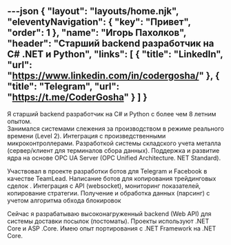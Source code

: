 ---json
{
  "layout": "layouts/home.njk",
  "eleventyNavigation": {
    "key": "Привет",
    "order": 1
  },
  "name": "Игорь Пахолков",
  "header": "Старший backend разработчик на C# .NET и Python",
  "links": [
    {
    "title": "LinkedIn",
    "url": "https://www.linkedin.com/in/codergosha/"
    },
    {
    "title": "Telegram",
    "url": "https://t.me/CoderGosha"
    }
  ]
}
---

Я старший backend разработчик на C# и Python с более чем 8 летним опытом.  
Занимался системами слежения за производством в режиме реального времени (Level 2).  Интеграция с произведственными микроконтроллерами.
Разработкой системы складского учета металла (сервер/клиент для терминалов сбора данных).
Поддержка и развитие ядра на основе OPC UA Server (OPC Unified Architecture. NET Standard).

Участвовал в проекте разработки ботов для Telegram и Facebook в качестве TeamLead.
Написание ботов для копирования трейдинговых сделок . Интеграция с API (websocket), мониторинг показателей, копирование стратегии. 
Получение и обработка данных (парсинг) с учетом алгоритма обхода блокировок

Сейчас я разрабатываю высоконагруженный backend  (Web API) для системы доставки посылок (постоматы). Проекты используют .NET Core и ASP .Core.  Имею опыт портирования с .NET Framework на .NET Core. 